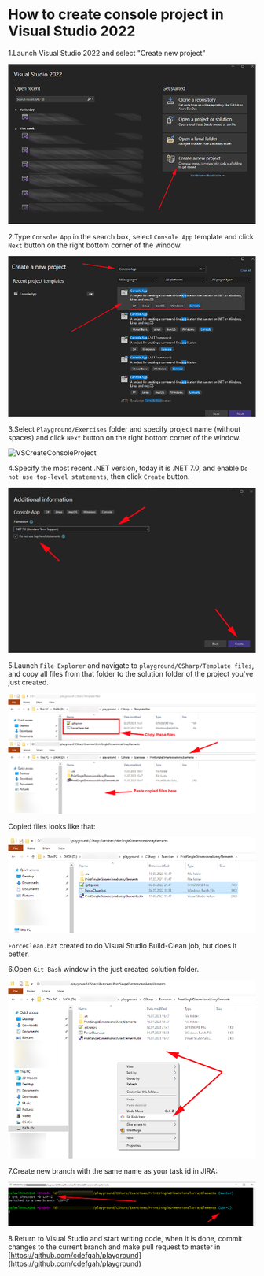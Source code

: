 # How to create console project in Visual Studio 2022

1.Launch Visual Studio 2022 and select "Create new project"

![VSNewProjectWindow](Media/CreateConsoleProject/VSNewProjectWindow.png)

2.Type `Console App` in the search box, select `Console App` template and click `Next` button on the right bottom corner of the window.

![VSNewProjectWindow](Media/CreateConsoleProject/VSSelectConsoleProjectTemplate.png)

3.Select `Playground/Exercises` folder and specify project name (without spaces) and click `Next` button on the right bottom corner of the window.

![VSCreateConsoleProject](Media/VSCreateConsoleProject.png)

4.Specify the most recent .NET version, today it is .NET 7.0, and enable `Do not use top-level statements`, then click `Create` button.

![VSConsoleProjectSettings](Media/CreateConsoleProject/VSConsoleProjectSettings.png)

5.Launch `File Explorer` and navigate to `playground/CSharp/Template files`, and copy all files from that folder to the solution folder of the project you've just created.

![ProjectTemplateFiles](Media/CreateConsoleProject/CopyingTemplateFiles.png)

Copied files looks like that:

![CopiedProjectTemplateFiles](Media/CreateConsoleProject/TemplateFilesAreCopied.png)

`ForceClean.bat` created to do Visual Studio Build-Clean job, but does it better.

6.Open `Git Bash` window in the just created solution folder.

![OpenGitBashWindow](Media/CreateConsoleProject/OpenGitBashWindow.png)

7.Create new branch with the same name as your task id in JIRA:

![CreateNewBranch](Media/CreateConsoleProject/CreatingNewBranch.png)

8.Return to Visual Studio and start writing code, when it is done, commit changes to the current branch and make pull request to master in [https://github.com/cdefgah/playground](https://github.com/cdefgah/playground)